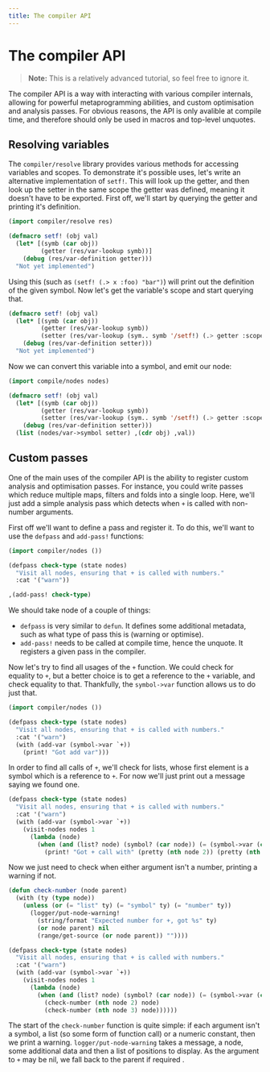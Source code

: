 ```yaml
---
title: The compiler API
---
```


# The compiler API
> **Note:** This is a relatively advanced tutorial, so feel free to ignore it.

The compiler API is a way with interacting with various compiler internals, allowing for powerful metaprogramming
abilities, and custom optimisation and analysis passes. For obvious reasons, the API is only avalible at compile time,
and therefore should only be used in macros and top-level unquotes.

## Resolving variables
The `compiler/resolve` library provides various methods for accessing variables and scopes. To demonstrate it's possible
uses, let's write an alternative implementation of `setf!`. This will look up the getter, and then look up the setter in
the same scope the getter was defined, meaning it doesn't have to be exported. First off, we'll start by querying the
getter and printing it's definition.

```cl
(import compiler/resolve res)

(defmacro setf! (obj val)
  (let* [(symb (car obj))
         (getter (res/var-lookup symb))]
    (debug (res/var-definition getter)))
  "Not yet implemented")
```

Using this (such as `(setf! (.> x :foo) "bar")`) will print out the definition of the given symbol. Now let's get the
variable's scope and start querying that.

```cl
(defmacro setf! (obj val)
  (let* [(symb (car obj))
         (getter (res/var-lookup symb))
         (setter (res/var-lookup (sym.. symb '/setf!) (.> getter :scope)))]
    (debug (res/var-definition setter)))
  "Not yet implemented")
```

Now we can convert this variable into a symbol, and emit our node:

```cl
(import compile/nodes nodes)

(defmacro setf! (obj val)
  (let* [(symb (car obj))
         (getter (res/var-lookup symb))
         (setter (res/var-lookup (sym.. symb '/setf!) (.> getter :scope)))]
    (debug (res/var-definition setter)))
  (list (nodes/var->symbol setter) ,(cdr obj) ,val))
```

## Custom passes
One of the main uses of the compiler API is the ability to register custom analysis and optimisation passes. For
instance, you could write passes which reduce multiple maps, filters and folds into a single loop. Here, we'll just add
a simple analysis pass which detects when `+` is called with non-number arguments.

First off we'll want to define a pass and register it. To do this, we'll want to use the `defpass` and `add-pass!`
functions:

```cl
(import compiler/nodes ())

(defpass check-type (state nodes)
  "Visit all nodes, ensuring that + is called with numbers."
  :cat '("warn"))

,(add-pass! check-type)
```

We should take node of a couple of things:

 - `defpass` is very similar to `defun`. It defines some additional metadata, such as what type of pass this is (warning or optimise).
 - `add-pass!` needs to be called at compile time, hence the unquote. It registers a given pass in the compiler.

Now let's try to find all usages of the `+` function. We could check for equality to `+`, but a better choice is to get
a reference to the `+` variable, and check equality to that. Thankfully, the `symbol->var` function allows us to do just
that.

```cl
(import compiler/nodes ())

(defpass check-type (state nodes)
  "Visit all nodes, ensuring that + is called with numbers."
  :cat '("warn")
  (with (add-var (symbol->var `+))
    (print! "Got add var")))
```

In order to find all calls of `+`, we'll check for lists, whose first element is a symbol which is a reference to
`+`. For now we'll just print out a message saying we found one.

```cl
(defpass check-type (state nodes)
  "Visit all nodes, ensuring that + is called with numbers."
  :cat '("warn")
  (with (add-var (symbol->var `+))
    (visit-nodes nodes 1
      (lambda (node)
        (when (and (list? node) (symbol? (car node)) (= (symbol->var (car node)) add-var))
          (print! "Got + call with" (pretty (nth node 2)) (pretty (nth node 3))))))))
```

Now we just need to check when either argument isn't a number, printing a warning if not.

```cl
(defun check-number (node parent)
  (with (ty (type node))
    (unless (or (= "list" ty) (= "symbol" ty) (= "number" ty))
      (logger/put-node-warning!
        (string/format "Expected number for +, got %s" ty)
        (or node parent) nil
        (range/get-source (or node parent)) ""))))

(defpass check-type (state nodes)
  "Visit all nodes, ensuring that + is called with numbers."
  :cat '("warn")
  (with (add-var (symbol->var `+))
    (visit-nodes nodes 1
      (lambda (node)
        (when (and (list? node) (symbol? (car node)) (= (symbol->var (car node)) add-var))
          (check-number (nth node 2) node)
          (check-number (nth node 3) node))))))
```

The start of the `check-number` function is quite simple: if each argument isn't a symbol, a list (so some form of
function call) or a numeric constant, then we print a warning. `logger/put-node-warning` takes a message, a node, some
additional data and then a list of positions to display. As the argument to `+` may be nil, we fall back to the parent
if required .
